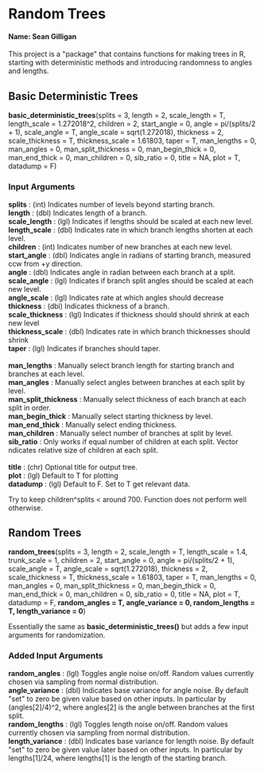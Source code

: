 # Random Trees
#### Name: Sean Gilligan

This project is a "package" that contains functions for making trees in R, starting with deterministic methods and introducing randomness to angles and lengths.  


## Basic Deterministic Trees

<b>basic_deterministic_trees</b>(splits = 3, length = 2, scale_length = T, length_scale = 1.272018^2, children = 2, start_angle = 0, 
angle = pi/(splits/2 + 1), scale_angle = T, angle_scale = sqrt(1.272018), thickness = 2, scale_thickness = T, thickness_scale = 1.61803, 
taper = T, man_lengths = 0, man_angles = 0, man_split_thickness = 0, man_begin_thick = 0, man_end_thick = 0, man_children = 0, 
sib_ratio = 0, title = NA, plot = T, datadump = F)

### Input Arguments

<b>splits</b>                 : (int) Indicates number of levels beyond starting branch. <br>
<b>length</b>                 : (dbl) Indicates length of a branch. <br>
<b>scale_length</b>           : (lgl) Indicates if lengths should be scaled at each new level. <br>
<b>length_scale</b>           : (dbl) Indicates rate in which branch lengths shorten at each level. <br>
<b>children</b>               : (int) Indicates number of new branches at each new level. <br>
<b>start_angle</b>            : (dbl) Indicates angle in radians of starting branch, measured ccw from +y direction. <br>
<b>angle</b>                  : (dbl) Indicates angle in radian between each branch at a split. <br>
<b>scale_angle</b>            : (lgl) Indicates if branch split angles should be scaled at each new level. <br>
<b>angle_scale</b>            : (lgl) Indicates rate at which angles should decrease <br>
<b>thickness</b>              : (dbl) Indicates thickness of a branch. <br>
<b>scale_thickness</b>        : (lgl) Indicates if thickness should should shrink at each new level <br>
<b>thickness_scale</b>        : (dbl) Indicates rate in which branch thicknesses should shrink <br>
<b>taper</b>                  : (lgl) Indicates if branches should taper. <br>
<br>
<b>man_lengths</b>            : Manually select branch length for starting branch and branches at each level. <br>
<b>man_angles</b>             : Manually select angles between branches at each split by level. <br>
<b>man_split_thickness</b>    : Manually select thickness of each branch at each split in order. <br>
<b>man_begin_thick</b>        : Manually select starting thickness by level. <br>
<b>man_end_thick</b>          : Manually select ending thickness. <br>
<b>man_children</b>           : Manually select number of branches at split by level. <br>
<b>sib_ratio</b>              : Only works if equal number of children at each split. Vector ndicates relative size of children at each split. <br>
<br>
<b>title</b>                  : (chr) Optional title for output tree. <br>
<b>plot</b>                   : (lgl) Default to T for plotting <br>
<b>datadump</b>               : (lgl) Default to F. Set to T get relevant data.

Try to keep children^splits < around 700. Function does not perform well otherwise.

## Random Trees

<b>random_trees</b>(splits = 3, length = 2, scale_length = T, length_scale = 1.4, trunk_scale = 1, children = 2, start_angle = 0, 
angle = pi/(splits/2 + 1), scale_angle = T, angle_scale = sqrt(1.272018), thickness = 2, scale_thickness = T, thickness_scale = 1.61803, 
taper = T, man_lengths = 0, man_angles = 0, man_split_thickness = 0, man_begin_thick = 0, man_end_thick = 0, man_children = 0, 
sib_ratio = 0, title = NA, plot = T, datadump = F, <b>random_angles = T, angle_variance = 0, random_lengths = T, length_variance = 0</b>)

Essentially the same as <b>basic_deterministic_trees()</b> but adds a few input arguments for randomization.

### Added Input Arguments

<b>random_angles</b>                 : (lgl) Toggles angle noise on/off. Random values currently chosen via sampling from normal distribution. <br>
<b>angle_variance</b>                : (dbl) Indicates base variance for angle noise. By default "set" to zero be given value based on other inputs. In particular by (angles[2]/4)^2, where angles[2] is the angle between branches at the first split.<br>
<b>random_lengths</b>                : (lgl) Toggles length noise on/off. Random values currently chosen via sampling from normal distribution. <br>
<b>length_variance</b>               : (dbl) Indicates base variance for length noise. By default "set" to zero be given value later based on other inputs. In particular by lengths[1]/24, where lengths[1] is the length of the starting branch.

